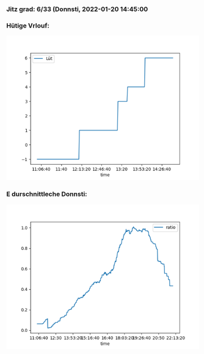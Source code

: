 ### Jitz grad: 6/33 (Donnsti, 2022-01-20 14:45:00

### Hütige Vrlouf:
![Graph](Today.png)

### E durschnittleche Donnsti:
![Graph](Donnsti.png)